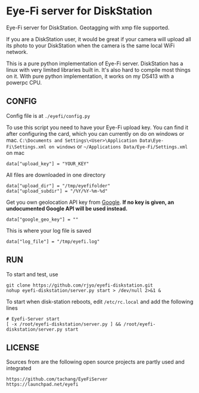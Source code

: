 Eye-Fi server for DiskStation
===

Eye-Fi server for DiskStation. Geotagging with xmp file supported.

If you are a DiskStation user, it would be great if your camera will upload all its photo to your DiskStation when the camera is the same local WiFi network.

This is a pure python implementation of Eye-Fi server. DiskStation has a linux with very limited libraries built in. It's also hard to compile most things on it. With  pure python implementation, it works on my DS413 with a powerpc CPU.

CONFIG
---
Config file is at `./eyefi/config.py`

To use this script you need to have your Eye-Fi upload key. You can find it after configuring the card, which you can currently on do on windows or mac. `C:\Documents and Settings\<User>\Application Data\Eye-Fi\Settings.xml on windows` or `~/Applications Data/Eye-Fi/Settings.xml` on mac

    data["upload_key"] = "YOUR_KEY"

All files are downloaded in one directory

    data["upload_dir"] = "/tmp/eyefifolder"
    data["upload_subdir"] = "/%Y/%Y-%m-%d"

Get you own geolocation API key from [Google](https://developers.google.com/maps/documentation/business/geolocation/). **If no key is given, an undocumented Google API will be used instead.**

    data["google_geo_key"] = ""

This is where your log file is saved

    data["log_file"] = "/tmp/eyefi.log"

RUN
---
To start and test, use

    git clone https://github.com/rjyo/eyefi-diskstation.git
    nohup eyefi-diskstation/server.py start > /dev/null 2>&1 &

To start when disk-station reboots, edit `/etc/rc.local` and add the following lines

    # Eyefi-Server start
    [ -x /root/eyefi-diskstation/server.py ] && /root/eyefi-diskstation/server.py start

LICENSE
---
Sources from are the following open source projects are partly used and integrated

    https://github.com/tachang/EyeFiServer
    https://launchpad.net/eyefi‎